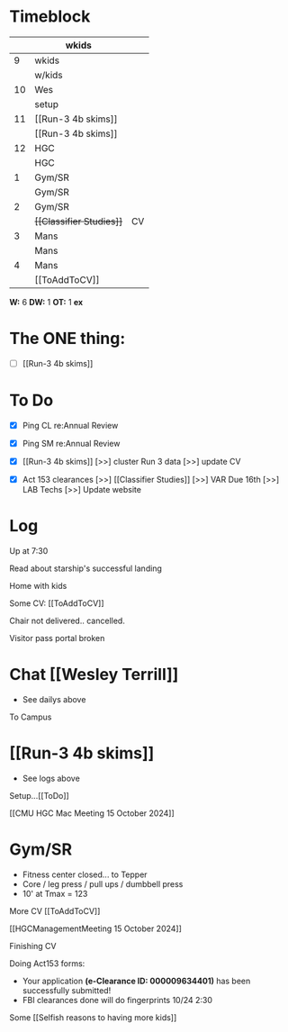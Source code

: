 # Timeblock

|     | wkids                      |     |
| --- | -------------------------- | --- |
| 9   | wkids                      |     |
|     | w/kids                     |     |
| 10  | Wes                        |     |
|     | setup                      |     |
| 11  | [[Run-3 4b skims]]         |     |
|     | [[Run-3 4b skims]]         |     |
| 12  | HGC                        |     |
|     | HGC                        |     |
| 1   | Gym/SR                     |     |
|     | Gym/SR                     |     |
| 2   | Gym/SR                     |     |
|     | ~~[[Classifier Studies]]~~ | CV  |
| 3   | Mans                       |     |
|     | Mans                       |     |
| 4   | Mans                       |     |
|     | [[ToAddToCV]]              |     |

**W:** 6 
**DW:** 1
**OT:** 1
**ex** 

# The ONE thing: 
- [ ] [[Run-3 4b skims]]


# To Do
- [x] Ping CL re:Annual Review
- [x] Ping SM re:Annual Review
- [x] [[Run-3 4b skims]]
 [>>] cluster Run 3 data
 [>>] update CV 
- [x] Act 153 clearances
 [>>]  [[Classifier Studies]]
 [>>] VAR Due 16th
 [>>] LAB Techs
 [>>] Update website


# Log

Up at 7:30 

Read about starship's successful landing

Home with kids

Some CV: [[ToAddToCV]]

Chair not delivered.. cancelled.

Visitor pass portal broken

# Chat [[Wesley Terrill]]
- See dailys above

To Campus

# [[Run-3 4b skims]]
- See logs above

Setup...[[ToDo]]


[[CMU HGC Mac Meeting 15 October 2024]]

# Gym/SR
- Fitness center closed... to Tepper
- Core / leg press / pull ups / dumbbell press
- 10' at Tmax = 123

More CV [[ToAddToCV]]

[[HGCManagementMeeting 15 October 2024]]

Finishing CV

Doing Act153 forms: 
- Your application **(e-Clearance ID: 000009634401)** has been successfully submitted!
- FBI clearances done will do fingerprints 10/24 2:30

Some [[Selfish reasons to having more kids]]

